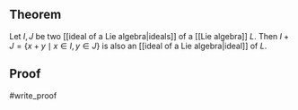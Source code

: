 ## Theorem
Let $I,J$ be two [[ideal of a Lie algebra|ideals]] of a [[Lie algebra]] $L$. Then $I+J = \{x+y\mid x\in I, y \in J\}$ is also an [[ideal of a Lie algebra|ideal]] of $L$. 
## Proof
#write_proof 